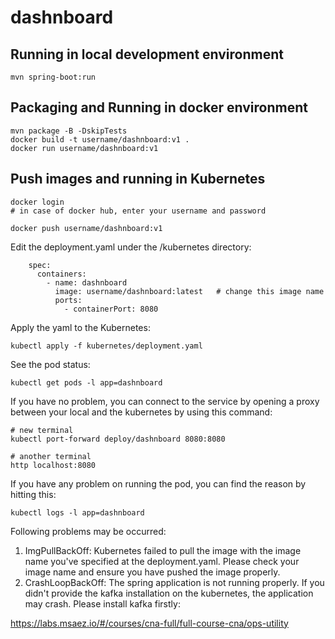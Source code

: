 # dashnboard

## Running in local development environment

```
mvn spring-boot:run
```

## Packaging and Running in docker environment

```
mvn package -B -DskipTests
docker build -t username/dashnboard:v1 .
docker run username/dashnboard:v1
```

## Push images and running in Kubernetes

```
docker login 
# in case of docker hub, enter your username and password

docker push username/dashnboard:v1
```

Edit the deployment.yaml under the /kubernetes directory:
```
    spec:
      containers:
        - name: dashnboard
          image: username/dashnboard:latest   # change this image name
          ports:
            - containerPort: 8080

```

Apply the yaml to the Kubernetes:
```
kubectl apply -f kubernetes/deployment.yaml
```

See the pod status:
```
kubectl get pods -l app=dashnboard
```

If you have no problem, you can connect to the service by opening a proxy between your local and the kubernetes by using this command:
```
# new terminal
kubectl port-forward deploy/dashnboard 8080:8080

# another terminal
http localhost:8080
```

If you have any problem on running the pod, you can find the reason by hitting this:
```
kubectl logs -l app=dashnboard
```

Following problems may be occurred:

1. ImgPullBackOff:  Kubernetes failed to pull the image with the image name you've specified at the deployment.yaml. Please check your image name and ensure you have pushed the image properly.
1. CrashLoopBackOff: The spring application is not running properly. If you didn't provide the kafka installation on the kubernetes, the application may crash. Please install kafka firstly:

https://labs.msaez.io/#/courses/cna-full/full-course-cna/ops-utility

